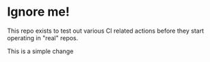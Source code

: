 # Ignore me!

This repo exists to test out various CI related actions before they start operating in "real" repos.

<!--

ponylang/action-testing@0.30.15

-->

This is a simple change
